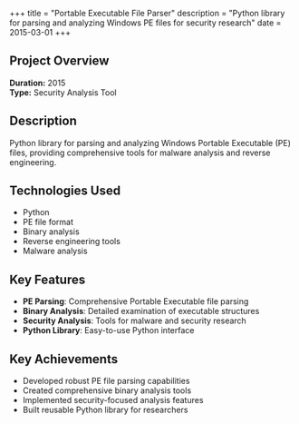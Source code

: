 +++
title = "Portable Executable File Parser"
description = "Python library for parsing and analyzing Windows PE files for security research"
date = 2015-03-01
+++

## Project Overview

**Duration:** 2015  
**Type:** Security Analysis Tool

## Description

Python library for parsing and analyzing Windows Portable Executable (PE) files, providing comprehensive tools for malware analysis and reverse engineering.

## Technologies Used

- Python
- PE file format
- Binary analysis
- Reverse engineering tools
- Malware analysis

## Key Features

- **PE Parsing**: Comprehensive Portable Executable file parsing
- **Binary Analysis**: Detailed examination of executable structures
- **Security Analysis**: Tools for malware and security research
- **Python Library**: Easy-to-use Python interface

## Key Achievements

- Developed robust PE file parsing capabilities
- Created comprehensive binary analysis tools
- Implemented security-focused analysis features
- Built reusable Python library for researchers